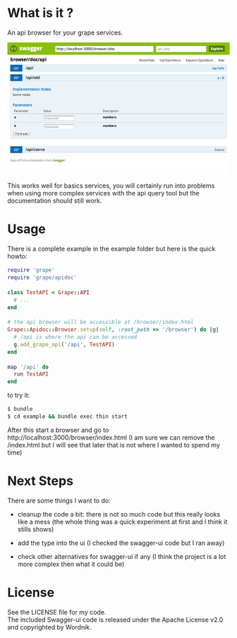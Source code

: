 # What is it ?

An api browser for your grape services.

![Screenshot](doc/screen.png)

This works well for basics services, you will certainly run into problems when using
more complex services with the api query tool but the documentation should still work.

# Usage

There is a complete example in the example folder but here is the quick howto:

```ruby
require 'grape'
require 'grape/apidoc'

class TestAPI < Grape::API
  # ...
end

# the api browser will be accessible at /browser/index.html
Grape::Apidoc::Browser.setup(self, :root_path => '/browser') do |g|
  # /api is where the api can be accessed
  g.add_grape_api('/api', TestAPI)
end

map '/api' do
  run TestAPI
end
```

to try it:

```bash
$ bundle
$ cd example && bundle exec thin start
```

After this start a browser and go to http://localhost:3000/browser/index.html
(I am sure we can remove the /index.html but I will see that later that is not where I wanted to spend my time)

# Next Steps

There are some things I want to do:

- cleanup the code a bit: there is not so much code but this really looks like a mess
  (the whole thing was a quick experiment at first and I think it stills shows)

- add the type into the ui (I checked the swagger-ui code but I ran away)
- check other alternatives for swagger-ui if any (I think the project is a lot more complex then what it could be)


# License

See the LICENSE file for my code.  
The included Swagger-ui code is released under the Apache License v2.0 and copyrighted by Wordnik.

